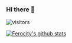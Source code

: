 ### Hi there 👋

![visitors](https://visitor-badge.glitch.me/badge?page_id=ferocity.profile.visitors.id)

[![Ferocity's github stats](https://github-readme-stats.vercel.app/api?username=Ferocity&show_icons=true&theme=synthwave)](https://github.com/anuraghazra/github-readme-stats)

<!--
**Ferocity/ferocity** is a ✨ _special_ ✨ repository because its `README.md` (this file) appears on your GitHub profile.

Here are some ideas to get you started:

- 🔭 I’m currently working on ...
- 🌱 I’m currently learning ...
- 👯 I’m looking to collaborate on ...
- 🤔 I’m looking for help with ...
- 💬 Ask me about ...
- 📫 How to reach me: ...
- 😄 Pronouns: ...
- ⚡ Fun fact: ...
-->
